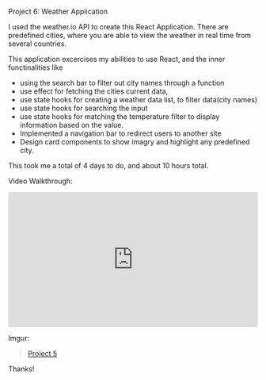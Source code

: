 Project 6: Weather Application


I used the weather.io API to create this React Application. 
There are predefined cities, where you are able to view the weather in real time from several countries.

This application excercises my abilities to use React, and the inner functinalities like

- using the search bar to filter out city names through a function
- use effect for fetching the cities current data,
- use state hooks for creating a weather data list, to filter data(city names)
- use state hooks for searching the input
- use state hooks for matching the temperature filter to display information based on the value.
- Implemented a navigation bar to redirect users to another site
- Design card components to show imagry and highlight any predefined city.


This took me a total of 4 days to do, and about 10 hours total.

Video Walkthrough:
<div style="position: relative; padding-bottom: 54.0625%; height: 0;"><iframe src="https://www.loom.com/embed/dc7943cee5b64d21ab189f2ecd78c4aa?sid=8989b328-a650-4ce1-bb8b-2dda4adb2da2" frameborder="0" webkitallowfullscreen mozallowfullscreen allowfullscreen style="position: absolute; top: 0; left: 0; width: 100%; height: 100%;"></iframe></div>


Imgur:
<blockquote class="imgur-embed-pub" lang="en" data-id="a/sbjdhwZ"  ><a href="//imgur.com/a/sbjdhwZ">Project 5</a></blockquote><script async src="//s.imgur.com/min/embed.js" charset="utf-8"></script>

Thanks!
